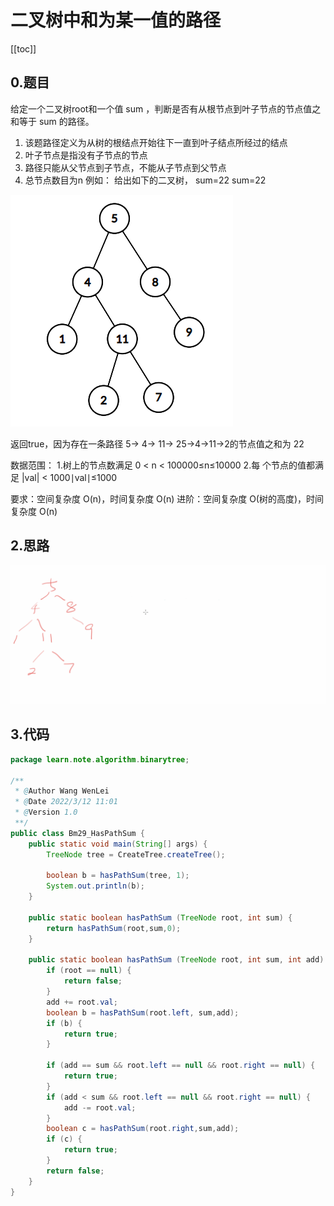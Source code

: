 # 二叉树中和为某一值的路径
[[toc]]

## 0.题目
给定一个二叉树root和一个值 sum ，判断是否有从根节点到叶子节点的节点值之和等于 sum 的路径。
1. 该题路径定义为从树的根结点开始往下一直到叶子结点所经过的结点
2. 叶子节点是指没有子节点的节点
3. 路径只能从父节点到子节点，不能从子节点到父节点
4. 总节点数目为n
例如：
给出如下的二叉树， sum=22 sum=22

![](img/59f053646bfb4a1c8272bb03d70a886c.png)

返回true，因为存在一条路径 5→ 4→ 11→ 25→4→11→2的节点值之和为 22

数据范围：
1.树上的节点数满足 0 < n < 100000≤n≤10000
2.每 个节点的值都满足 |val| < 1000∣val∣≤1000

要求：空间复杂度 O(n)，时间复杂度 O(n)
进阶：空间复杂度 O(树的高度)，时间复杂度 O(n)

## 2.思路

![](../img/f75818d477def4b7b8fe2ed46ea41e1d.gif)

## 3.代码
```java
package learn.note.algorithm.binarytree;

/**
 * @Author Wang WenLei
 * @Date 2022/3/12 11:01
 * @Version 1.0
 **/
public class Bm29_HasPathSum {
    public static void main(String[] args) {
        TreeNode tree = CreateTree.createTree();

        boolean b = hasPathSum(tree, 1);
        System.out.println(b);
    }

    public static boolean hasPathSum (TreeNode root, int sum) {
        return hasPathSum(root,sum,0);
    }

    public static boolean hasPathSum (TreeNode root, int sum, int add) {
        if (root == null) {
            return false;
        }
        add += root.val;
        boolean b = hasPathSum(root.left, sum,add);
        if (b) {
            return true;
        }

        if (add == sum && root.left == null && root.right == null) {
            return true;
        }
        if (add < sum && root.left == null && root.right == null) {
            add -= root.val;
        }
        boolean c = hasPathSum(root.right,sum,add);
        if (c) {
            return true;
        }
        return false;
    }
}
```
